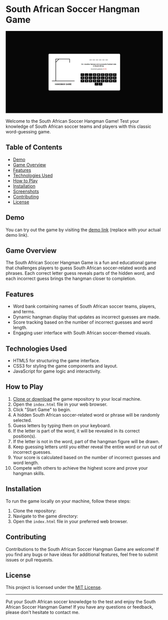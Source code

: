 # South African Soccer Hangman Game

<p align="center">
  <img src="Web capture_18-8-2023_19745_.jpeg" alt="Project Preview">
</p>


Welcome to the South African Soccer Hangman Game! Test your knowledge of South African soccer teams and players with this classic word-guessing game.

## Table of Contents
- [Demo](#demo)
- [Game Overview](#game-overview)
- [Features](#features)
- [Technologies Used](#technologies-used)
- [How to Play](#how-to-play)
- [Installation](#installation)
- [Screenshots](#screenshots)
- [Contributing](#contributing)
- [License](#license)

## Demo
You can try out the game by visiting the [demo link](#) (replace with your actual demo link).

## Game Overview
The South African Soccer Hangman Game is a fun and educational game that challenges players to guess South African soccer-related words and phrases. Each correct letter guess reveals parts of the hidden word, and each incorrect guess brings the hangman closer to completion.

## Features
- Word bank containing names of South African soccer teams, players, and terms.
- Dynamic hangman display that updates as incorrect guesses are made.
- Score tracking based on the number of incorrect guesses and word length.
- Engaging user interface with South African soccer-themed visuals.

## Technologies Used
- HTML5 for structuring the game interface.
- CSS3 for styling the game components and layout.
- JavaScript for game logic and interactivity.

## How to Play
1. [Clone or download](#installation) the game repository to your local machine.
2. Open the `index.html` file in your web browser.
3. Click "Start Game" to begin.
4. A hidden South African soccer-related word or phrase will be randomly selected.
5. Guess letters by typing them on your keyboard.
6. If the letter is part of the word, it will be revealed in its correct position(s).
7. If the letter is not in the word, part of the hangman figure will be drawn.
8. Keep guessing letters until you either reveal the entire word or run out of incorrect guesses.
9. Your score is calculated based on the number of incorrect guesses and word length.
10. Compete with others to achieve the highest score and prove your hangman skills.

## Installation
To run the game locally on your machine, follow these steps:

1. Clone the repository:
2. Navigate to the game directory:
3. Open the `index.html` file in your preferred web browser.

## Contributing
Contributions to the South African Soccer Hangman Game are welcome! If you find any bugs or have ideas for additional features, feel free to submit issues or pull requests.

## License
This project is licensed under the [MIT License](LICENSE).

---

Put your South African soccer knowledge to the test and enjoy the South African Soccer Hangman Game! If you have any questions or feedback, please don't hesitate to contact me.






